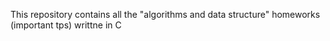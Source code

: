 This repository contains all the "algorithms and data structure" homeworks (important tps) writtne in C
